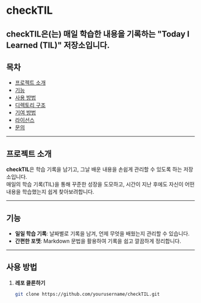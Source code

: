 # checkTIL

**checkTIL**은(는) 매일 학습한 내용을 기록하는 "Today I Learned (TIL)" 저장소입니다.
---

## 목차

- [프로젝트 소개](#프로젝트-소개)
- [기능](#기능)
- [사용 방법](#사용-방법)
- [디렉토리 구조](#디렉토리-구조)
- [기여 방법](#기여-방법)
- [라이선스](#라이선스)
- [문의](#문의)

---

## 프로젝트 소개

**checkTIL**은 학습 기록을 남기고, 그날 배운 내용을 손쉽게 관리할 수 있도록 하는 저장소입니다.  
매일의 학습 기록(TIL)을 통해 꾸준한 성장을 도모하고, 시간이 지난 후에도 자신이 어떤 내용을 학습했는지 쉽게 찾아보려합니다.

---

## 기능

- **일일 학습 기록**: 날짜별로 기록을 남겨, 언제 무엇을 배웠는지 관리할 수 있습니다.
- **간편한 포맷**: Markdown 문법을 활용하여 기록을 쉽고 깔끔하게 정리합니다.

---

## 사용 방법

1. **레포 클론하기**

   ```bash
   git clone https://github.com/yourusername/checkTIL.git
